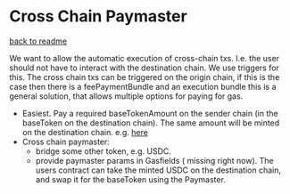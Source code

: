 # Cross Chain Paymaster

[back to readme](../../README.md)

We want to allow the automatic execution of cross-chain txs. I.e. the user should not have to interact with the destination chain. We use triggers for this. The cross chain txs can be triggered on the origin chain, if this is the case then there is a feePaymentBundle and an execution bundle this is a general solution, that allows multiple options for paying for gas.

- Easiest. Pay a required baseTokenAmount on the sender chain (in the baseToken on the destination chain). The same amount will be minted on the destination chain. e.g. [here](../../../../../../core/tests/ts-integration/tests/interop.test.ts#L526)
- Cross chain paymaster:
    - bridge some other token, e.g. USDC.
    - provide paymaster params in Gasfields ( missing right now). The users contract can take the minted USDC on the destination chain, and swap it for the baseToken using the Paymaster.